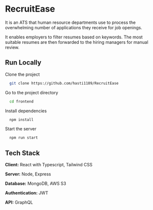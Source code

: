 
# RecruitEase

It is an ATS that human resource departments use to process the overwhelming number of applications they receive for job openings. 

It enables employers to filter resumes based on keywords. The most suitable resumes are then forwarded to the hiring managers for manual review.




## Run Locally

Clone the project

```bash
  git clone https://github.com/hasti1109/RecruitEase
```

Go to the project directory

```bash
  cd frontend
```

Install dependencies

```bash
  npm install
```

Start the server

```bash
  npm run start
```


## Tech Stack

**Client:** React with Typescript, Tailwind CSS

**Server:** Node, Express

**Database:** MongoDB, AWS S3

**Authentication:** JWT

**API:** GraphQL



